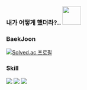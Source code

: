 ### 내가 어떻게 했더라?.. <img src="https://i1.ruliweb.com/img/22/05/16/180ca6537374e3ce9.jpg" width="50px" height="50px">

<!--
**jaeseong-kim/jaeseong-kim** is a ✨ _special_ ✨ repository because its `README.md` (this file) appears on your GitHub profile.

Here are some ideas to get you started:

- 🔭 I’m currently working on ...
- 🌱 I’m currently learning ...
- 👯 I’m looking to collaborate on ...
- 🤔 I’m looking for help with ...
- 💬 Ask me about ...
- 📫 How to reach me: ...
- 😄 Pronouns: ...
- ⚡ Fun fact: ...
-->


### BaekJoon

  [![Solved.ac 프로필](http://mazassumnida.wtf/api/v2/generate_badge?boj=wotjd0113)](https://solved.ac/wotjd0113)

### Skill

<img src="https://img.shields.io/badge/Java-lightgrey?style=flat"/> <img src="https://img.shields.io/badge/Spring-Boot-6DB33F?style=flat&logo=Spring Boot&logoColor=white"/> <img src="https://img.shields.io/badge/MySQL-4479A1?style=flat&logo=MySQL&logoColor=white"/>
